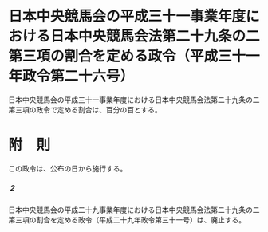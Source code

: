 # 日本中央競馬会の平成三十一事業年度における日本中央競馬会法第二十九条の二第三項の割合を定める政令（平成三十一年政令第二十六号）
日本中央競馬会の平成三十一事業年度における日本中央競馬会法第二十九条の二第三項の政令で定める割合は、百分の百とする。
# 附　則
この政令は、公布の日から施行する。
##### ２
日本中央競馬会の平成二十九事業年度における日本中央競馬会法第二十九条の二第三項の割合を定める政令（平成二十九年政令第三十一号）は、廃止する。
